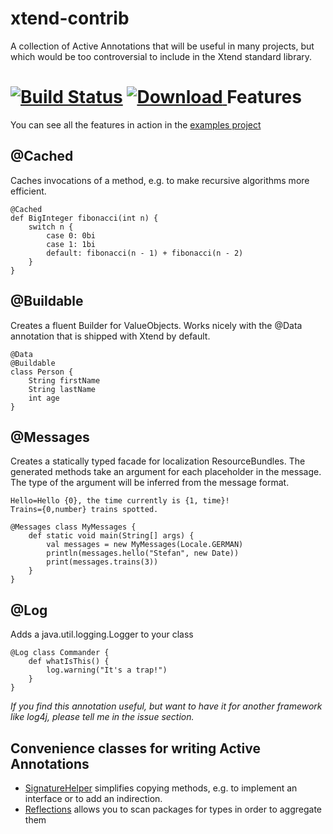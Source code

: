 xtend-contrib
=================

A collection of Active Annotations that will be useful in many projects, but which would be too controversial to include in the Xtend standard library.

[![Build Status](https://travis-ci.org/oehme/xtend-contrib.svg)](https://travis-ci.org/oehme/xtend-contrib)
[ ![Download](https://api.bintray.com/packages/oehme/maven/xtend-contrib/images/download.svg) ](https://bintray.com/oehme/maven/xtend-contrib/_latestVersion)
Features
========

You can see all the features in action in the [examples project](https://github.com/oehme/xtend-contrib/tree/master/xtend-contrib-examples/src/main/java/de/oehme/xtend/contrib/examples)

@Cached
-------
Caches invocations of a method, e.g. to make recursive algorithms more efficient.
```xtend
@Cached
def BigInteger fibonacci(int n) {
    switch n {
        case 0: 0bi
        case 1: 1bi
        default: fibonacci(n - 1) + fibonacci(n - 2)
    }
}
```

@Buildable
--------
Creates a fluent Builder for ValueObjects. Works nicely with the @Data annotation that is shipped with Xtend by default.
```xtend
@Data
@Buildable
class Person {
    String firstName
    String lastName
    int age
}
```

@Messages
---------
Creates a statically typed facade for localization ResourceBundles.
The generated methods take an argument for each placeholder in the message.
The type of the argument will be inferred from the message format.

```properties
Hello=Hello {0}, the time currently is {1, time}!
Trains={0,number} trains spotted.
```

```xtend
@Messages class MyMessages {
    def static void main(String[] args) {
        val messages = new MyMessages(Locale.GERMAN)
        println(messages.hello("Stefan", new Date))
        print(messages.trains(3))
    }
}
```

@Log
----
Adds a java.util.logging.Logger to your class
```xtend
@Log class Commander {
    def whatIsThis() {
        log.warning("It's a trap!")
    }
}
```
*If you find this annotation useful, but want to have it for another framework like log4j, please tell me in the issue section.*

Convenience classes for writing Active Annotations
--------------------------------------------------
- [SignatureHelper](https://github.com/oehme/xtend-contrib/blob/master/xtend-contrib/src/main/java/de/oehme/xtend/contrib/SignatureHelper.xtend) simplifies copying methods, e.g. to implement an interface or to add an indirection.
- [Reflections](https://github.com/oehme/xtend-contrib/blob/master/xtend-contrib/src/main/java/de/oehme/xtend/contrib/Reflections.xtend) allows you to scan packages for types in order to aggregate them
